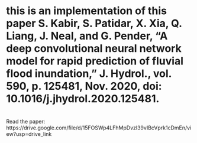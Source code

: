 # this is an implementation of this paper S. Kabir, S. Patidar, X. Xia, Q. Liang, J. Neal, and G. Pender, “A deep convolutional neural network model for rapid prediction of fluvial flood inundation,” J. Hydrol., vol. 590, p. 125481, Nov. 2020, doi: 10.1016/j.jhydrol.2020.125481.
<br>
Read the paper: https://drive.google.com/file/d/15FOSWp4LFhMpDvzl39vIBcVprk1cDmEn/view?usp=drive_link
